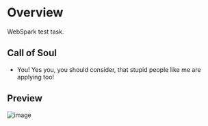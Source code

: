 # Overview

WebSpark test task.

## Call of Soul

- You! Yes you, you should consider, that stupid people like me are applying too!

## Preview

![image](https://img.techpowerup.org/200819/pew.jpg)
